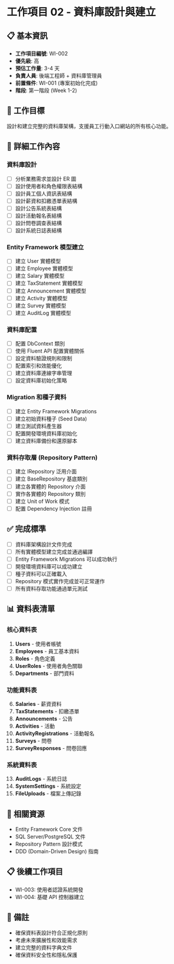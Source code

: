 # 工作項目 02 - 資料庫設計與建立

## 📋 基本資訊
- **工作項目編號**: WI-002
- **優先級**: 高
- **預估工作量**: 3-4 天
- **負責人員**: 後端工程師 + 資料庫管理員
- **前置條件**: WI-001 (專案初始化完成)
- **階段**: 第一階段 (Week 1-2)

## 🎯 工作目標
設計和建立完整的資料庫架構，支援員工行動入口網站的所有核心功能。

## 📝 詳細工作內容

### 資料庫設計
- [ ] 分析業務需求並設計 ER 圖
- [ ] 設計使用者和角色權限表結構
- [ ] 設計員工個人資訊表結構
- [ ] 設計薪資和扣繳憑單表結構
- [ ] 設計公告系統表結構
- [ ] 設計活動報名表結構
- [ ] 設計問卷調查表結構
- [ ] 設計系統日誌表結構

### Entity Framework 模型建立
- [ ] 建立 User 實體模型
- [ ] 建立 Employee 實體模型
- [ ] 建立 Salary 實體模型
- [ ] 建立 TaxStatement 實體模型
- [ ] 建立 Announcement 實體模型
- [ ] 建立 Activity 實體模型
- [ ] 建立 Survey 實體模型
- [ ] 建立 AuditLog 實體模型

### 資料庫配置
- [ ] 配置 DbContext 類別
- [ ] 使用 Fluent API 配置實體關係
- [ ] 設定資料驗證規則和限制
- [ ] 配置索引和效能優化
- [ ] 建立資料庫連線字串管理
- [ ] 設定資料庫初始化策略

### Migration 和種子資料
- [ ] 建立 Entity Framework Migrations
- [ ] 建立初始資料種子 (Seed Data)
- [ ] 建立測試資料產生器
- [ ] 配置開發環境資料庫初始化
- [ ] 建立資料庫備份和還原腳本

### 資料存取層 (Repository Pattern)
- [ ] 建立 IRepository 泛用介面
- [ ] 建立 BaseRepository 基底類別
- [ ] 建立各實體的 Repository 介面
- [ ] 實作各實體的 Repository 類別
- [ ] 建立 Unit of Work 模式
- [ ] 配置 Dependency Injection 註冊

## ✅ 完成標準
- [ ] 資料庫架構設計文件完成
- [ ] 所有實體模型建立完成並通過編譯
- [ ] Entity Framework Migrations 可以成功執行
- [ ] 開發環境資料庫可以成功建立
- [ ] 種子資料可以正確載入
- [ ] Repository 模式實作完成並可正常運作
- [ ] 所有資料存取功能通過單元測試

## 📊 資料表清單

### 核心資料表
1. **Users** - 使用者帳號
2. **Employees** - 員工基本資料
3. **Roles** - 角色定義
4. **UserRoles** - 使用者角色關聯
5. **Departments** - 部門資料

### 功能資料表
6. **Salaries** - 薪資資料
7. **TaxStatements** - 扣繳憑單
8. **Announcements** - 公告
9. **Activities** - 活動
10. **ActivityRegistrations** - 活動報名
11. **Surveys** - 問卷
12. **SurveyResponses** - 問卷回應

### 系統資料表
13. **AuditLogs** - 系統日誌
14. **SystemSettings** - 系統設定
15. **FileUploads** - 檔案上傳記錄

## 🔗 相關資源
- Entity Framework Core 文件
- SQL Server/PostgreSQL 文件
- Repository Pattern 設計模式
- DDD (Domain-Driven Design) 指南

## 📋 後續工作項目
- WI-003: 使用者認證系統開發
- WI-004: 基礎 API 控制器建立

## 📝 備註
- 確保資料表設計符合正規化原則
- 考慮未來擴展性和效能需求
- 建立完整的資料字典文件
- 確保資料安全性和隱私保護
